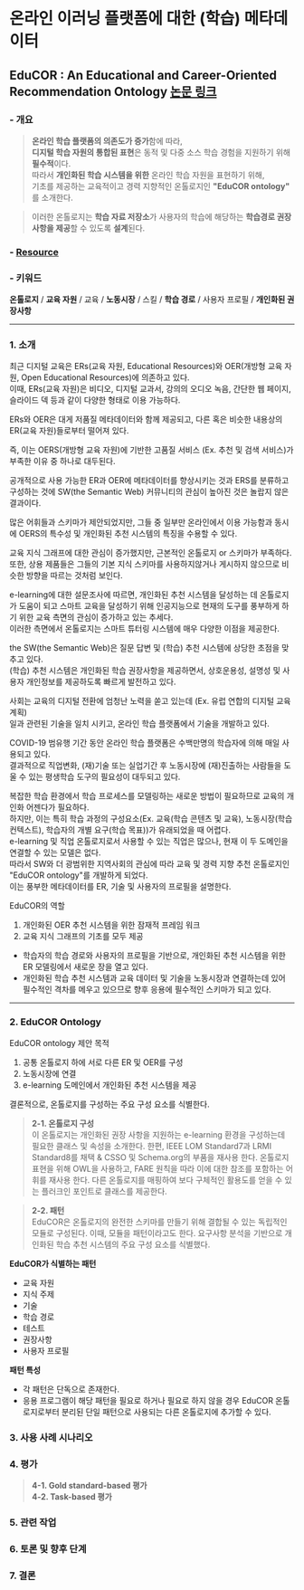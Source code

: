# 온라인 이러닝 플랫폼에 대한 (학습) 메타데이터

## EduCOR : An Educational and Career-Oriented Recommendation Ontology **[논문 링크](https://arxiv.org/abs/2107.05522)**

### - 개요
> **온라인 학습 플랫폼의 의존도가 증가**함에 따라,   
> **디지털 학습 자원의 통합된 표현**은 동적 및 다중 소스 학습 경험을 지원하기 위해 **필수적**이다.   
> 따라서 **개인화된 학습 시스템을 위한** 온라인 학습 자원을 표현하기 위해,   
> 기초를 제공하는 교육적이고 경력 지향적인 온톨로지인 **"EduCOR ontology"** 를 소개한다.
   
> 이러한 온톨로지는 **학습 자료 저장소**가 사용자의 학습에 해당하는 **학습경로 권장사항을 제공**할 수 있도록 **설계**된다.

### - [Resource](https://tibonto.github.io/educor/)
### - 키워드
**온톨로지** / **교육 자원** / 교육 / **노동시장** / 스킬 / **학습 경로** / 사용자 프로필 / **개인화된 권장사항**

---

### 1. 소개
최근 디지털 교육은 ERs(교육 자원, Educational Resources)와 OER(개방형 교육 자원, Open Educational Resources)에 의존하고 있다.   
이때, ERs(교육 자원)은 비디오, 디지털 교과서, 강의의 오디오 녹음, 간단한 웹 페이지, 슬라이드 덱 등과 같이 다양한 형태로 이용 가능하다.   

ERs와 OER은 대게 저품질 메타데이터와 함께 제공되고, 다른 혹은 비슷한 내용상의 ER(교육 자원)들로부터 떨어져 있다.   

즉, 이는 OERS(개방형 교육 자원)에 기반한 고품질 서비스 (Ex. 추천 및 검색 서비스)가 부족한 이유 중 하나로 대두된다.   

공개적으로 사용 가능한 ER과 OER에 메타데이터를 향상시키는 것과 ERS를 분류하고 구성하는 것에 SW(the Semantic Web) 커뮤니티의 관심이 높아진 것은 놀랍지 않은 결과이다.   

많은 어휘들과 스키마가 제안되었지만, 그들 중 일부만 온라인에서 이용 가능함과 동시에 OERS의 특수성 및 개인화된 추천 시스템의 특징을 수용할 수 있다.   

교육 지식 그래프에 대한 관심이 증가했지만, 근본적인 온톨로지 or 스키마가 부족하다.   
또한, 상용 제품들은 그들의 기본 지식 스키마를 사용하지않거나 게시하지 않으므로 비슷한 방향을 따르는 것처럼 보인다. 

e-learning에 대한 설문조사에 따르면, 개인화된 추천 시스템을 달성하는 데 온톨로지가 도움이 되고
스마트 교육을 달성하기 위해 인공지능으로 현재의 도구를 풍부하게 하기 위한 교육 측면의 관심이 증가하고 있는 추세다.   
이러한 측면에서 온톨로지는 스마트 튜터링 시스템에 매우 다양한 이점을 제공한다.   

the SW(the Semantic Web)은 질문 답변 및 (학습) 추천 시스템에 상당한 초점을 맞추고 있다.  
(학습) 추천 시스템은 개인화된 학습 권장사항을 제공하면서, 상호운용성, 설명성 및 사용자 개인정보를 제공하도록 빠르게 발전하고 있다.   

사회는 교육의 디지털 전환에 엄청난 노력을 쏟고 있는데 (Ex. 유럽 연합의 디지털 교육 계획)   
일과 관련된 기술을 일치 시키고, 온라인 학습 플랫폼에서 기술을 개발하고 있다.   

COVID-19 범유행 기간 동안 온라인 학습 플랫폼은 수백만명의 학습자에 의해 매일 사용되고 있다.   
결과적으로 직업변화, (재)기술 또는 실업기간 후 노동시장에 (재)진출하는 사람들을 도울 수 있는 평생학습 도구의 필요성이 대두되고 있다.   

복잡한 학습 환경에서 학습 프로세스를 모델링하는 새로운 방법이 필요하므로 교육의 개인화 어젠다가 필요하다.  
하지만, 이는 특히 학습 과정의 구성요소(Ex. 교육(학습 콘텐츠 및 교육), 노동시장(학습 컨텍스트), 학습자의 개별 요구(학습 목표))가 유래되었을 때 어렵다.   
e-learning 및 직업 온톨로지로서 사용할 수 있는 직업은 많으나, 현재 이 두 도메인을 연결할 수 있는 모델은 없다.   
따라서 SW와 더 광범위한 지역사회의 관심에 따라 교육 및 경력 지향 추천 온톨로지인 "EduCOR ontology"를 개발하게 되었다.   
이는 풍부한 메타데이터를 ER, 기술 및 사용자의 프로필을 설명한다.   

EduCOR의 역할
1) 개인화된 OER 추천 시스템을 위한 잠재적 프레임 워크
2) 교육 지식 그래프의 기초를 모두 제공
- 학습자의 학습 경로와 사용자의 프로필을 기반으로, 개인화된 추천 시스템을 위한 ER 모델링에서 새로운 장을 열고 있다.
- 개인화된 학습 추천 시스템과 교육 데이터 및 기술을 노동시장과 연결하는데 있어 필수적인 격차를 메우고 있으므로 향후 응용에 필수적인 스키마가 되고 있다.   

---

### 2. EduCOR Ontology
EduCOR ontology 제안 목적
1) 공통 온톨로지 하에 서로 다른 ER 및 OER를 구성
2) 노동시장에 연결
3) e-learning 도메인에서 개인화된 추천 시스템을 제공

결론적으로, 온톨로지를 구성하는 주요 구성 요소를 식별한다.

>**2-1. 온톨로지 구성**   
> 이 온톨로지는 개인화된 권장 사항을 지원하는 e-learning 환경을 구성하는데 필요한 클래스 및 속성을 소개한다.
> 한편, IEEE LOM Standard7과 LRMI Standard8를 채택 & CSSO 및 Schema.org의 부품을 재사용 한다.
> 온톨로지 표현을 위해 OWL을 사용하고, FARE 원칙을 따라 이에 대한 참조를 포함하는 어휘를 재사용 한다.
> 다른 온톨로지를 매핑하여 보다 구체적인 활용도를 얻을 수 있는 플러크인 포인트로 클래스를 제공한다.
   
>**2-2. 패턴**   
> EduCOR은 온톨로지의 완전한 스키마를 만들기 위해 결합될 수 있는 독립적인 모듈로 구성된다.
> 이때, 모듈을 패턴이라고도 한다.
> 요구사항 분석을 기반으로 개인화된 학습 추천 시스템의 주요 구성 요소를 식별했다.

**EduCOR가 식별하는 패턴**
- 교육 자원
- 지식 주제
- 기술
- 학습 경로
- 테스트
- 권장사항
- 사용자 프로필

**패턴 특성**
- 각 패턴은 단독으로 존재한다.   
- 응용 프로그램이 해당 패턴을 필요로 하거나 필요로 하지 않을 경우 EduCOR 온톨로지로부터 분리된 단일 패턴으로 사용되는 다른 온톨로지에 추가할 수 있다.   


### 3. 사용 사례 시나리오   
### 4. 평가   
>**4-1. Gold standard-based 평가**   
>**4-2. Task-based 평가**
### 5. 관련 작업      
### 6. 토론 및 향후 단계      
### 7. 결론
